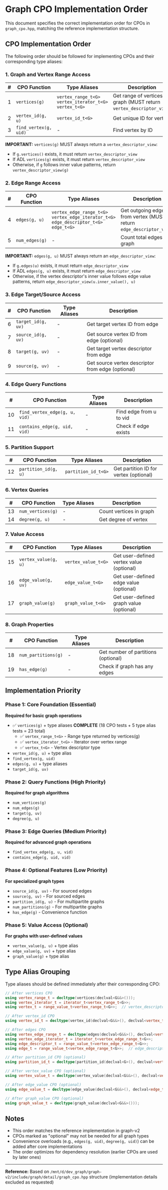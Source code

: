 # Graph CPO Implementation Order

This document specifies the correct implementation order for CPOs in `graph_cpo.hpp`, matching the reference implementation structure.

## CPO Implementation Order

The following order should be followed for implementing CPOs and their corresponding type aliases:

### 1. Graph and Vertex Range Access

| # | CPO Function | Type Aliases | Description |
|---|--------------|--------------|-------------|
| 1 | `vertices(g)` | `vertex_range_t<G>`<br>`vertex_iterator_t<G>`<br>`vertex_t<G>` | Get range of vertices in graph (MUST return `vertex_descriptor_view`) |
| 2 | `vertex_id(g, u)` | `vertex_id_t<G>` | Get unique ID for vertex |
| 3 | `find_vertex(g, uid)` | - | Find vertex by ID |

**IMPORTANT:** `vertices(g)` MUST always return a `vertex_descriptor_view`:
- If `g.vertices()` exists, it must return `vertex_descriptor_view`
- If ADL `vertices(g)` exists, it must return `vertex_descriptor_view`
- Otherwise, if `g` follows inner value patterns, return `vertex_descriptor_view(g)`

### 2. Edge Range Access

| # | CPO Function | Type Aliases | Description |
|---|--------------|--------------|-------------|
| 4 | `edges(g, u)` | `vertex_edge_range_t<G>`<br>`vertex_edge_iterator_t<G>`<br>`edge_descriptor_t<G>`<br>`edge_t<G>` | Get outgoing edges from vertex (MUST return `edge_descriptor_view`) |
| 5 | `num_edges(g)` | - | Count total edges in graph |

**IMPORTANT:** `edges(g, u)` MUST always return an `edge_descriptor_view`:
- If `g.edges(u)` exists, it must return `edge_descriptor_view`
- If ADL `edges(g, u)` exists, it must return `edge_descriptor_view`
- Otherwise, if the vertex descriptor's inner value follows edge value patterns, return `edge_descriptor_view(u.inner_value(), u)`

### 3. Edge Target/Source Access

| # | CPO Function | Type Aliases | Description |
|---|--------------|--------------|-------------|
| 6 | `target_id(g, uv)` | - | Get target vertex ID from edge |
| 7 | `source_id(g, uv)` | - | Get source vertex ID from edge (optional) |
| 8 | `target(g, uv)` | - | Get target vertex descriptor from edge |
| 9 | `source(g, uv)` | - | Get source vertex descriptor from edge (optional) |

### 4. Edge Query Functions

| # | CPO Function | Type Aliases | Description |
|---|--------------|--------------|-------------|
| 10 | `find_vertex_edge(g, u, vid)` | - | Find edge from u to vid |
| 11 | `contains_edge(g, uid, vid)` | - | Check if edge exists |

### 5. Partition Support

| # | CPO Function | Type Aliases | Description |
|---|--------------|--------------|-------------|
| 12 | `partition_id(g, u)` | `partition_id_t<G>` | Get partition ID for vertex (optional) |

### 6. Vertex Queries

| # | CPO Function | Type Aliases | Description |
|---|--------------|--------------|-------------|
| 13 | `num_vertices(g)` | - | Count vertices in graph |
| 14 | `degree(g, u)` | - | Get degree of vertex |

### 7. Value Access

| # | CPO Function | Type Aliases | Description |
|---|--------------|--------------|-------------|
| 15 | `vertex_value(g, u)` | `vertex_value_t<G>` | Get user-defined vertex value (optional) |
| 16 | `edge_value(g, uv)` | `edge_value_t<G>` | Get user-defined edge value (optional) |
| 17 | `graph_value(g)` | `graph_value_t<G>` | Get user-defined graph value (optional) |

### 8. Graph Properties

| # | CPO Function | Type Aliases | Description |
|---|--------------|--------------|-------------|
| 18 | `num_partitions(g)` | - | Get number of partitions (optional) |
| 19 | `has_edge(g)` | - | Check if graph has any edges |

## Implementation Priority

### Phase 1: Core Foundation (Essential)
**Required for basic graph operations**
- ✅ `vertices(g)` + type aliases **COMPLETE** (18 CPO tests + 5 type alias tests = 23 total)
  - ✅ `vertex_range_t<G>` - Range type returned by vertices(g)
  - ✅ `vertex_iterator_t<G>` - Iterator over vertex range
  - ✅ `vertex_t<G>` - Vertex descriptor type
- `vertex_id(g, u)` + type alias
- `find_vertex(g, uid)`
- `edges(g, u)` + type aliases
- `target_id(g, uv)`

### Phase 2: Query Functions (High Priority)
**Required for graph algorithms**
- `num_vertices(g)`
- `num_edges(g)`
- `target(g, uv)`
- `degree(g, u)`

### Phase 3: Edge Queries (Medium Priority)
**Required for advanced graph operations**
- `find_vertex_edge(g, u, vid)`
- `contains_edge(g, uid, vid)`

### Phase 4: Optional Features (Low Priority)
**For specialized graph types**
- `source_id(g, uv)` - For sourced edges
- `source(g, uv)` - For sourced edges
- `partition_id(g, u)` - For multipartite graphs
- `num_partitions(g)` - For multipartite graphs
- `has_edge(g)` - Convenience function

### Phase 5: Value Access (Optional)
**For graphs with user-defined values**
- `vertex_value(g, u)` + type alias
- `edge_value(g, uv)` + type alias
- `graph_value(g)` + type alias

## Type Alias Grouping

Type aliases should be defined immediately after their corresponding CPO:

```cpp
// After vertices CPO
using vertex_range_t = decltype(vertices(declval<G&&>()));
using vertex_iterator_t = iterator_t<vertex_range_t<G>>;
using vertex_t = range_value_t<vertex_range_t<G>>;  // vertex_descriptor<Iter>

// After vertex_id CPO
using vertex_id_t = decltype(vertex_id(declval<G&&>(), declval<vertex_t<G>>()));

// After edges CPO
using vertex_edge_range_t = decltype(edges(declval<G&&>(), declval<vertex_t<G>>()));
using vertex_edge_iterator_t = iterator_t<vertex_edge_range_t<G>>;
using edge_descriptor_t = range_value_t<vertex_edge_range_t<G>>;
using edge_t = range_value_t<vertex_edge_range_t<G>>;  // edge_descriptor<EdgeIter, VertexIter>

// After partition_id CPO (optional)
using partition_id_t = decltype(partition_id(declval<G>(), declval<vertex_t<G>>()));

// After vertex_value CPO (optional)
using vertex_value_t = decltype(vertex_value(declval<G&&>(), declval<vertex_t<G>>()));

// After edge_value CPO (optional)
using edge_value_t = decltype(edge_value(declval<G&&>(), declval<edge_t<G>>()));

// After graph_value CPO (optional)
using graph_value_t = decltype(graph_value(declval<G&&>()));
```

## Notes

- This order matches the reference implementation in graph-v2
- CPOs marked as "optional" may not be needed for all graph types
- Convenience overloads (e.g., `edges(g, uid)`, `degree(g, uid)`) can be added after core implementations
- The order optimizes for dependency resolution (earlier CPOs are used by later ones)

---

**Reference:** Based on `/mnt/d/dev_graph/graph-v2/include/graph/detail/graph_cpo.hpp` structure (implementation details excluded as requested)
